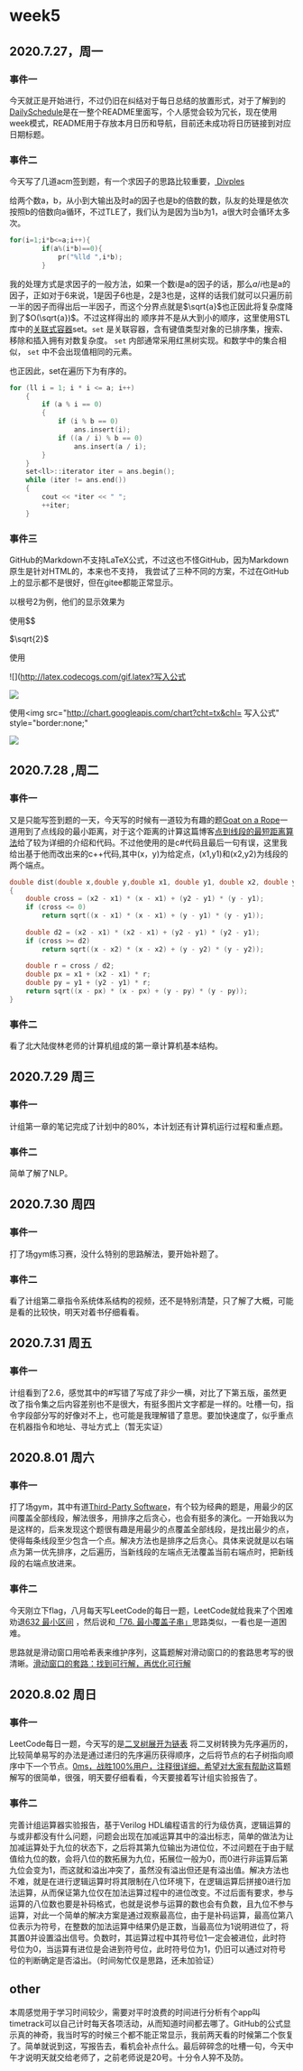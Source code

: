 # week5

## 2020.7.27，周一

### 事件一

今天就正是开始进行，不过仍旧在纠结对于每日总结的放置形式，对于了解到的[DailySchedule](https://github.com/nlxxh/DailySchedule)是在一整个README里面写，个人感觉会较为冗长，现在使用week模式，README用于存放本月日历和导航，目前还未成功将日历链接到对应日期标题。

### 事件二

今天写了几道acm签到题，有一个求因子的思路比较重要，[ Divples](https://codeforces.com/gym/102302/problem/B)

给两个数a，b，从小到大输出及时a的因子也是b的倍数的数，队友的处理是依次按照b的倍数向a循环，不过TLE了，我们认为是因为当b为1，a很大时会循环太多次。

```c++
for(i=1;i*b<=a;i++){
		if(a%(i*b)==0){
			pr("%lld ",i*b);
		}
```
我的处理方式是求因子的一般方法，如果一个数i是a的因子的话，那么$a/i$也是a的因子，正如对于6来说，1是因子6也是，2是3也是，这样的话我们就可以只遍历前一半的因子而得出后一半因子，而这个分界点就是$\sqrt{a}$也正因此将复杂度降到了$O(\sqrt{a})$。不过这样得出的 顺序并不是从大到小的顺序，这里使用STL库中的[关联式容器](https://oi-wiki.org/lang/csl/associative-container/)set。`set` 是关联容器，含有键值类型对象的已排序集，搜索、移除和插入拥有对数复杂度。 `set` 内部通常采用红黑树实现。和数学中的集合相似， `set` 中不会出现值相同的元素。

也正因此，set在遍历下为有序的。

```c++
for (ll i = 1; i * i <= a; i++)
    {
        if (a % i == 0)
        {
            if (i % b == 0)
                ans.insert(i);
            if ((a / i) % b == 0)
                ans.insert(a / i);
        }
    }
    set<ll>::iterator iter = ans.begin();
    while (iter != ans.end())
    {
        cout << *iter << " ";
        ++iter;
    }
```

### 事件三

GitHub的Markdown不支持LaTeX公式，不过这也不怪GitHub，因为Markdown原生是针对HTML的，本来也不支持， 我尝试了三种不同的方案，不过在GitHub上的显示都不是很好，但在gitee都能正常显示。

以根号2为例，他们的显示效果为

使用$$ 

$\sqrt{2}$

使用

![](http://latex.codecogs.com/gif.latex?写入公式

![](http://latex.codecogs.com/gif.latex?\sqrt{2})

使用<img src="http://chart.googleapis.com/chart?cht=tx&chl= 写入公式" style="border:none;"

<img src="http://chart.googleapis.com/chart?cht=tx&chl= \sqrt{2}" style="border:none;">

## 2020.7.28 ,周二

### 事件一

又是只能写签到题的一天，今天写的时候有一道较为有趣的题[Goat on a Rope](https://codeforces.com/gym/101982/problem/G)一道用到了点线段的最小距离，对于这个距离的计算这篇博客[点到线段的最短距离算法](http://blog.sina.com.cn/s/blog_5d5c80840101bnhw.html)给了较为详细的介绍和代码。不过他使用的是c#代码且最后一句有误，这里我给出基于他而改出来的c++代码,其中(x，y)为给定点，(x1,y1)和(x2,y2)为线段的两个端点。

```c++
double dist(double x,double y,double x1, double y1, double x2, double y2)
{
    double cross = (x2 - x1) * (x - x1) + (y2 - y1) * (y - y1);
    if (cross <= 0)
        return sqrt((x - x1) * (x - x1) + (y - y1) * (y - y1));
 
    double d2 = (x2 - x1) * (x2 - x1) + (y2 - y1) * (y2 - y1);
    if (cross >= d2)
        return sqrt((x - x2) * (x - x2) + (y - y2) * (y - y2));
 
    double r = cross / d2;
    double px = x1 + (x2 - x1) * r;
    double py = y1 + (y2 - y1) * r;
    return sqrt((x - px) * (x - px) + (y - py) * (y - py));
}
```

### 事件二

看了北大陆俊林老师的计算机组成的第一章计算机基本结构。

## 2020.7.29 周三

### 事件一

计组第一章的笔记完成了计划中的80%，本计划还有计算机运行过程和重点题。

### 事件二

简单了解了NLP。

## 2020.7.30 周四

### 事件一

打了场gym练习赛，没什么特别的思路解法，要开始补题了。

### 事件二

看了计组第二章指令系统体系结构的视频，还不是特别清楚，只了解了大概，可能是看的比较快，明天对着书仔细看看。

## 2020.7.31 周五

### 事件一

计组看到了2.6，感觉其中的#写错了写成了非少一横，对比了下第五版，虽然更改了指令集之后内容差别也不是很大，有挺多图片文字都是一样的。吐槽一句，指令字段部分写的好像对不上，也可能是我理解错了意思。要加快速度了，似乎重点在机器指令和地址、寻址方式上（暂无实证）

## 2020.8.01 周六

### 事件一

打了场gym，其中有道[Third-Party Software](https://codeforces.com/gym/101755/problem/C)，有个较为经典的题是，用最少的区间覆盖全部线段，解法很多，用排序之后贪心，也会有挺多的演化。一开始我以为是这样的，后来发现这个题很有趣是用最少的点覆盖全部线段，是找出最少的点，使得每条线段至少包含一个点。解决方法也是排序之后贪心。具体来说就是以右端点为第一优先排序，之后遍历，当新线段的左端点无法覆盖当前右端点时，把新线段的右端点放进来。

### 事件二

今天刚立下flag，八月每天写LeetCode的每日一题，LeetCode就给我来了个困难劝退[632  最小区间](https://leetcode-cn.com/problems/smallest-range-covering-elements-from-k-lists) ，然后说和[「76. 最小覆盖子串」](https://leetcode-cn.com/problems/minimum-window-substring/)思路类似，一看也是一道困难。

思路就是滑动窗口用哈希表来维护序列，这篇题解对滑动窗口的的套路思考写的很清晰。[滑动窗口的套路：找到可行解，再优化可行解](https://leetcode-cn.com/problems/smallest-range-covering-elements-from-k-lists/solution/hua-dong-chuang-kou-de-tao-lu-zhao-dao-ke-xing-jie/)

## 2020.8.02 周日

### 事件一

LeetCode每日一题，今天写的是[二叉树展开为链表](https://leetcode-cn.com/problems/flatten-binary-tree-to-linked-list) 将二叉树转换为先序遍历的，比较简单易写的办法是通过递归的先序遍历获得顺序，之后将节点的右子树指向顺序中下一个节点。[0ms，战胜100%用户，注释很详细，希望对大家有帮助](https://leetcode-cn.com/problems/flatten-binary-tree-to-linked-list/solution/0mszhan-sheng-100yong-hu-zhu-shi-hen-xiang-xi-xi-w/)这篇题解写的很简单，很强，明天要仔细看看，今天要接着写计组实验报告了。

### 事件二

完善计组运算器实验报告，基于Verilog HDL编程语言的行为级仿真，逻辑运算的与或非都没有什么问题，问题会出现在加减运算其中的溢出标志，简单的做法为让加减运算处于九位的状态下，之后将其第九位输出为进位位，不过问题在于由于赋值给九位的数，会将八位的数拓展为九位，拓展位一般为0，而0进行非运算后第九位会变为1，而这就和溢出冲突了，虽然没有溢出但还是有溢出值。解决方法也不难，就是在进行逻辑运算时将其限制在八位环境下，在逻辑运算后拼接0进行加法运算，从而保证第九位仅在加法运算过程中的进位改变。不过后面有要求，参与运算的八位数也要是补码格式，也就是说参与运算的数也会有负数，且九位不参与运算，对此一个简单的解决方案是通过观察最高位，由于是补码运算，最高位第八位表示为符号，在整数的加法运算中结果仍是正数，当最高位为1说明进位了，将其置0并设置溢出信号。负数时，其运算过程中其符号位1一定会被进位，此时符号位为0，当运算有进位是会进到符号位，此时符号位为1，仍旧可以通过对符号位的判断确定是否溢出。（时间匆忙仅是思路，还未加验证）

## other

本周感觉用于学习时间较少，需要对平时浪费的时间进行分析有个app叫timetrack可以自己计时每天各项活动，从而知道时间都去哪了。GitHub的公式显示真的神奇，我当时写的时候三个都不能正常显示，我前两天看的时候第二个恢复了。简单就说到这，写报告去，看机会补点什么。最后碎碎念的吐槽一句，今天中午才说明天就交给老师了，之前老师说是20号。十分令人猝不及防。